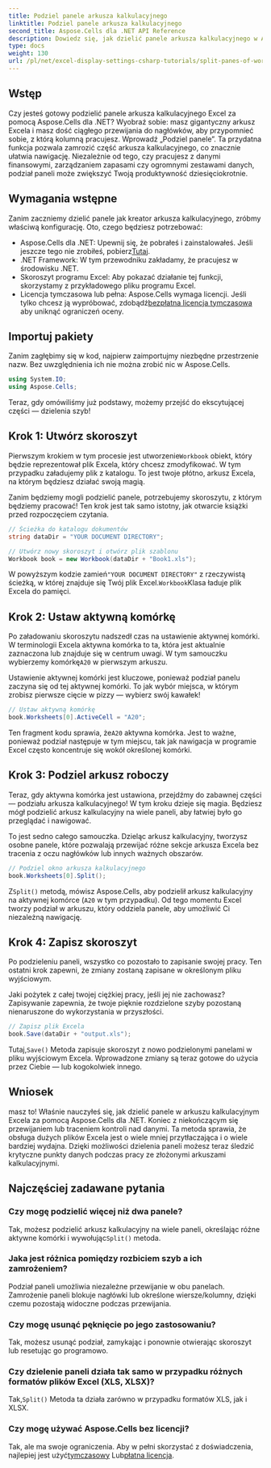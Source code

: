 ```yaml
---
title: Podziel panele arkusza kalkulacyjnego
linktitle: Podziel panele arkusza kalkulacyjnego
second_title: Aspose.Cells dla .NET API Reference
description: Dowiedz się, jak dzielić panele arkusza kalkulacyjnego w Aspose.Cells dla .NET dzięki naszemu przewodnikowi krok po kroku. Ulepsz nawigację po plikach Excel dzięki temu prostemu samouczkowi.
type: docs
weight: 130
url: /pl/net/excel-display-settings-csharp-tutorials/split-panes-of-worksheet/
---
```

## Wstęp

Czy jesteś gotowy podzielić panele arkusza kalkulacyjnego Excel za pomocą Aspose.Cells dla .NET? Wyobraź sobie: masz gigantyczny arkusz Excela i masz dość ciągłego przewijania do nagłówków, aby przypomnieć sobie, z którą kolumną pracujesz. Wprowadź „Podziel panele”. Ta przydatna funkcja pozwala zamrozić część arkusza kalkulacyjnego, co znacznie ułatwia nawigację. Niezależnie od tego, czy pracujesz z danymi finansowymi, zarządzaniem zapasami czy ogromnymi zestawami danych, podział paneli może zwiększyć Twoją produktywność dziesięciokrotnie. 

## Wymagania wstępne

Zanim zaczniemy dzielić panele jak kreator arkusza kalkulacyjnego, zróbmy właściwą konfigurację. Oto, czego będziesz potrzebować:

-  Aspose.Cells dla .NET: Upewnij się, że pobrałeś i zainstalowałeś. Jeśli jeszcze tego nie zrobiłeś, pobierz[Tutaj](https://releases.aspose.com/cells/net/).
- .NET Framework: W tym przewodniku zakładamy, że pracujesz w środowisku .NET.
- Skoroszyt programu Excel: Aby pokazać działanie tej funkcji, skorzystamy z przykładowego pliku programu Excel.
-  Licencja tymczasowa lub pełna: Aspose.Cells wymaga licencji. Jeśli tylko chcesz ją wypróbować, zdobądź[bezpłatna licencja tymczasowa](https://purchase.aspose.com/temporary-license/) aby uniknąć ograniczeń oceny.

## Importuj pakiety

Zanim zagłębimy się w kod, najpierw zaimportujmy niezbędne przestrzenie nazw. Bez uwzględnienia ich nie można zrobić nic w Aspose.Cells.

```csharp
using System.IO;
using Aspose.Cells;
```

Teraz, gdy omówiliśmy już podstawy, możemy przejść do ekscytującej części — dzielenia szyb!

## Krok 1: Utwórz skoroszyt

 Pierwszym krokiem w tym procesie jest utworzenie`Workbook` obiekt, który będzie reprezentował plik Excela, który chcesz zmodyfikować. W tym przypadku załadujemy plik z katalogu. To jest twoje płótno, arkusz Excela, na którym będziesz działać swoją magią.

Zanim będziemy mogli podzielić panele, potrzebujemy skoroszytu, z którym będziemy pracować! Ten krok jest tak samo istotny, jak otwarcie książki przed rozpoczęciem czytania.

```csharp
// Ścieżka do katalogu dokumentów
string dataDir = "YOUR DOCUMENT DIRECTORY";

// Utwórz nowy skoroszyt i otwórz plik szablonu
Workbook book = new Workbook(dataDir + "Book1.xls");
```

 W powyższym kodzie zamień`"YOUR DOCUMENT DIRECTORY"` z rzeczywistą ścieżką, w której znajduje się Twój plik Excel.`Workbook`Klasa ładuje plik Excela do pamięci.

## Krok 2: Ustaw aktywną komórkę

 Po załadowaniu skoroszytu nadszedł czas na ustawienie aktywnej komórki. W terminologii Excela aktywna komórka to ta, która jest aktualnie zaznaczona lub znajduje się w centrum uwagi. W tym samouczku wybierzemy komórkę`A20` w pierwszym arkuszu.

Ustawienie aktywnej komórki jest kluczowe, ponieważ podział panelu zaczyna się od tej aktywnej komórki. To jak wybór miejsca, w którym zrobisz pierwsze cięcie w pizzy — wybierz swój kawałek!

```csharp
// Ustaw aktywną komórkę
book.Worksheets[0].ActiveCell = "A20";
```

 Ten fragment kodu sprawia, że`A20` aktywna komórka. Jest to ważne, ponieważ podział następuje w tym miejscu, tak jak nawigacja w programie Excel często koncentruje się wokół określonej komórki.

## Krok 3: Podziel arkusz roboczy

Teraz, gdy aktywna komórka jest ustawiona, przejdźmy do zabawnej części — podziału arkusza kalkulacyjnego! W tym kroku dzieje się magia. Będziesz mógł podzielić arkusz kalkulacyjny na wiele paneli, aby łatwiej było go przeglądać i nawigować.

To jest sedno całego samouczka. Dzieląc arkusz kalkulacyjny, tworzysz osobne panele, które pozwalają przewijać różne sekcje arkusza Excela bez tracenia z oczu nagłówków lub innych ważnych obszarów.

```csharp
// Podziel okno arkusza kalkulacyjnego
book.Worksheets[0].Split();
```

 Z`Split()` metodą, mówisz Aspose.Cells, aby podzielił arkusz kalkulacyjny na aktywnej komórce (`A20` w tym przypadku). Od tego momentu Excel tworzy podział w arkuszu, który oddziela panele, aby umożliwić Ci niezależną nawigację.

## Krok 4: Zapisz skoroszyt

Po podzieleniu paneli, wszystko co pozostało to zapisanie swojej pracy. Ten ostatni krok zapewni, że zmiany zostaną zapisane w określonym pliku wyjściowym.

Jaki pożytek z całej twojej ciężkiej pracy, jeśli jej nie zachowasz? Zapisywanie zapewnia, że twoje pięknie rozdzielone szyby pozostaną nienaruszone do wykorzystania w przyszłości.

```csharp
// Zapisz plik Excela
book.Save(dataDir + "output.xls");
```

 Tutaj,`Save()` Metoda zapisuje skoroszyt z nowo podzielonymi panelami w pliku wyjściowym Excela. Wprowadzone zmiany są teraz gotowe do użycia przez Ciebie — lub kogokolwiek innego.

## Wniosek

masz to! Właśnie nauczyłeś się, jak dzielić panele w arkuszu kalkulacyjnym Excela za pomocą Aspose.Cells dla .NET. Koniec z niekończącym się przewijaniem lub traceniem kontroli nad danymi. Ta metoda sprawia, że obsługa dużych plików Excela jest o wiele mniej przytłaczająca i o wiele bardziej wydajna. Dzięki możliwości dzielenia paneli możesz teraz śledzić krytyczne punkty danych podczas pracy ze złożonymi arkuszami kalkulacyjnymi.

## Najczęściej zadawane pytania

### Czy mogę podzielić więcej niż dwa panele?  
 Tak, możesz podzielić arkusz kalkulacyjny na wiele paneli, określając różne aktywne komórki i wywołując`Split()` metoda.

### Jaka jest różnica pomiędzy rozbiciem szyb a ich zamrożeniem?  
Podział paneli umożliwia niezależne przewijanie w obu panelach. Zamrożenie paneli blokuje nagłówki lub określone wiersze/kolumny, dzięki czemu pozostają widoczne podczas przewijania.

### Czy mogę usunąć pęknięcie po jego zastosowaniu?  
Tak, możesz usunąć podział, zamykając i ponownie otwierając skoroszyt lub resetując go programowo.

### Czy dzielenie paneli działa tak samo w przypadku różnych formatów plików Excel (XLS, XLSX)?  
 Tak,`Split()` Metoda ta działa zarówno w przypadku formatów XLS, jak i XLSX.

### Czy mogę używać Aspose.Cells bez licencji?  
 Tak, ale ma swoje ograniczenia. Aby w pełni skorzystać z doświadczenia, najlepiej jest użyć[tymczasowy](https://purchase.aspose.com/temporary-license/) Lub[płatna licencja](https://purchase.aspose.com/buy).